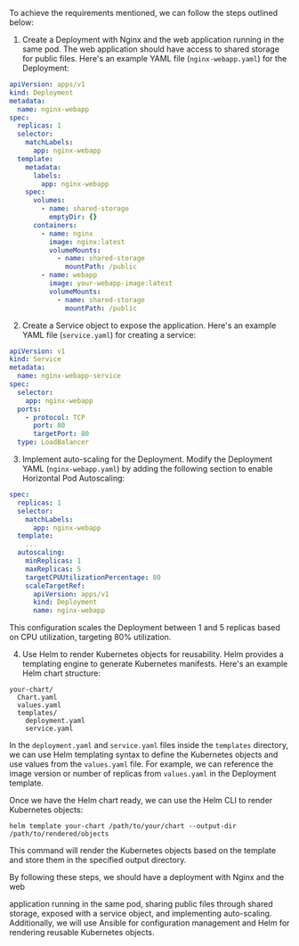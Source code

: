 To achieve the requirements mentioned, we can follow the steps outlined below:

1. Create a Deployment with Nginx and the web application running in the same pod. The web application should have access to shared storage for public files. Here's an example YAML file (`nginx-webapp.yaml`) for the Deployment:

```yaml
apiVersion: apps/v1
kind: Deployment
metadata:
  name: nginx-webapp
spec:
  replicas: 1
  selector:
    matchLabels:
      app: nginx-webapp
  template:
    metadata:
      labels:
        app: nginx-webapp
    spec:
      volumes:
        - name: shared-storage
          emptyDir: {}
      containers:
        - name: nginx
          image: nginx:latest
          volumeMounts:
            - name: shared-storage
              mountPath: /public
        - name: webapp
          image: your-webapp-image:latest
          volumeMounts:
            - name: shared-storage
              mountPath: /public
```

2. Create a Service object to expose the application. Here's an example YAML file (`service.yaml`) for creating a service:

```yaml
apiVersion: v1
kind: Service
metadata:
  name: nginx-webapp-service
spec:
  selector:
    app: nginx-webapp
  ports:
    - protocol: TCP
      port: 80
      targetPort: 80
  type: LoadBalancer
```

3. Implement auto-scaling for the Deployment. Modify the Deployment YAML (`nginx-webapp.yaml`) by adding the following section to enable Horizontal Pod Autoscaling:

```yaml
spec:
  replicas: 1
  selector:
    matchLabels:
      app: nginx-webapp
  template:
    ...
  autoscaling:
    minReplicas: 1
    maxReplicas: 5
    targetCPUUtilizationPercentage: 80
    scaleTargetRef:
      apiVersion: apps/v1
      kind: Deployment
      name: nginx-webapp
```

This configuration scales the Deployment between 1 and 5 replicas based on CPU utilization, targeting 80% utilization.

4. Use Helm to render Kubernetes objects for reusability. Helm provides a templating engine to generate Kubernetes manifests. Here's an example Helm chart structure:

```
your-chart/
  Chart.yaml
  values.yaml
  templates/
    deployment.yaml
    service.yaml
```

In the `deployment.yaml` and `service.yaml` files inside the `templates` directory, we can use Helm templating syntax to define the Kubernetes objects and use values from the `values.yaml` file. For example, we can reference the image version or number of replicas from `values.yaml` in the Deployment template.

Once we have the Helm chart ready, we can use the Helm CLI to render Kubernetes objects:

```shell
helm template your-chart /path/to/your/chart --output-dir /path/to/rendered/objects
```

This command will render the Kubernetes objects based on the template and store them in the specified output directory.

By following these steps, we should have a deployment with Nginx and the web

 application running in the same pod, sharing public files through shared storage, exposed with a service object, and implementing auto-scaling. Additionally, we will use Ansible for configuration management and Helm for rendering reusable Kubernetes objects.
